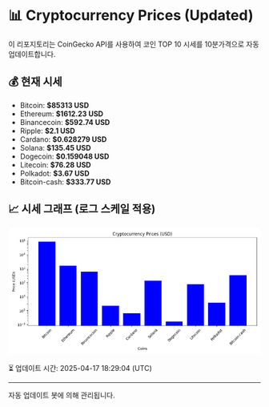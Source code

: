 
# 📊 Cryptocurrency Prices (Updated)

이 리포지토리는 CoinGecko API를 사용하여 코인 TOP 10 시세를 10분가격으로 자동 업데이트합니다.

## 💰 현재 시세
- Bitcoin: **$85313 USD**
- Ethereum: **$1612.23 USD**
- Binancecoin: **$592.74 USD**
- Ripple: **$2.1 USD**
- Cardano: **$0.628279 USD**
- Solana: **$135.45 USD**
- Dogecoin: **$0.159048 USD**
- Litecoin: **$76.28 USD**
- Polkadot: **$3.67 USD**
- Bitcoin-cash: **$333.77 USD**

## 📈 시세 그래프 (로그 스케일 적용)
![Crypto Prices](crypto_prices.png)

⏳ 업데이트 시간: 2025-04-17 18:29:04 (UTC)

---
자동 업데이트 봇에 의해 관리됩니다.
